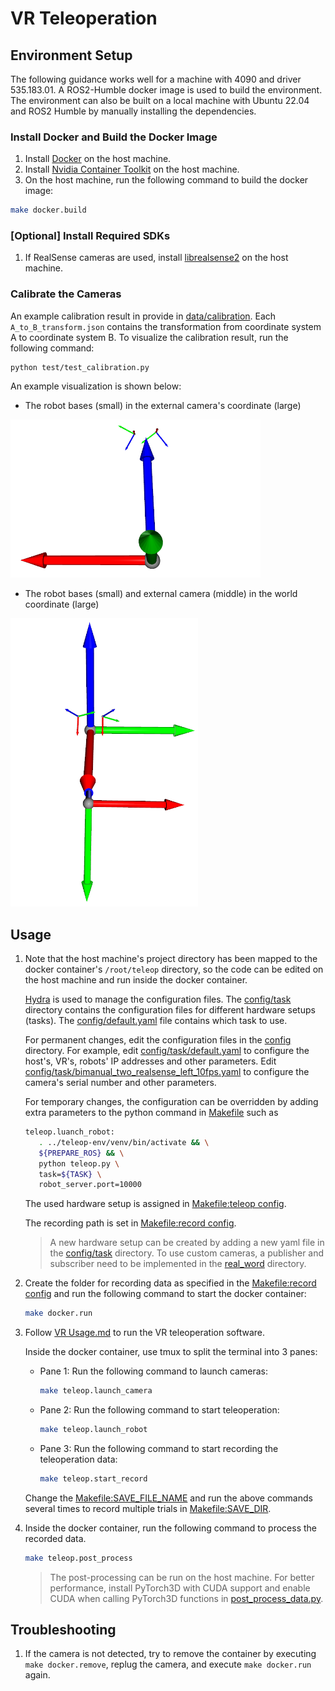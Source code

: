 # VR Teleoperation

## Environment Setup
The following guidance works well for a machine with 4090 and driver 535.183.01.
A ROS2-Humble docker image is used to build the environment.
The environment can also be built on a local machine with Ubuntu 22.04 and ROS2 Humble by manually installing the dependencies.

### Install Docker and Build the Docker Image
1. Install [Docker](https://docs.docker.com/engine/install) on the host machine.
2. Install [Nvidia Container Toolkit](https://docs.nvidia.com/datacenter/cloud-native/container-toolkit/latest/install-guide.html#configuring-docker) on the host machine.
3. On the host machine, run the following command to build the docker image:
```bash
make docker.build
```

### [Optional] Install Required SDKs
1. If RealSense cameras are used, install [librealsense2](https://dev.intelrealsense.com/docs/compiling-librealsense-for-linux-ubuntu-guide) on the host machine.

### Calibrate the Cameras
An example calibration result in provide in [data/calibration](data/calibration).
Each `A_to_B_transform.json` contains the transformation from coordinate system A to coordinate system B.
To visualize the calibration result, run the following command:
```
python test/test_calibration.py
```
An example visualization is shown below:
- The robot bases (small) in the external camera's coordinate (large)
<img src="assets/robot_base_in_camera.png" alt="Robot bases in camera" style="width: 400px; height: auto;">

- The robot bases (small) and external camera (middle) in the world coordinate (large)
<img src="assets/robot_base_camera_in_world.png" alt="Robot bases and camera in world" style="width: 300px; height: auto;">

## Usage
1. Note that the host machine's project directory has been mapped to the docker container's `/root/teleop` directory, so the code can be edited on the host machine and run inside the docker container.

   [Hydra](https://hydra.cc/docs/intro/) is used to manage the configuration files. The [config/task](config/task) directory contains the configuration files for different hardware setups (tasks). The [config/default.yaml](config/default.yaml) file contains which task to use.
   
   For permanent changes, edit the configuration files in the [config](config) directory. For example, edit [config/task/default.yaml](config/task/default.yaml) to configure the host's, VR's, robots' IP addresses and other parameters. Edit [config/task/bimanual_two_realsense_left_10fps.yaml](config/task/bimanual_two_realsense_left_10fps.yaml) to configure the camera's serial number and other parameters.
  
   For temporary changes, the configuration can be overridden by adding extra parameters to the python command in [Makefile](Makefile) such as
   ```bash
   teleop.luanch_robot:
      . ../teleop-env/venv/bin/activate && \
      ${PREPARE_ROS} && \
      python teleop.py \
      task=${TASK} \
      robot_server.port=10000
   ```

   The used hardware setup is assigned in [Makefile:teleop config](Makefile#L7).

   The recording path is set in [Makefile:record config](Makefile#L10).
   > A new hardware setup can be created by adding a new yaml file in the [config/task](config/task) directory. To use custom cameras, a publisher and subscriber need to be implemented in the [real_word](real_world) directory. 
   
2. Create the folder for recording data as specified in the [Makefile:record config](Makefile#L10) and run the following command to start the docker container:
    ```bash
    make docker.run
    ```

3. Follow [VR Usage.md](VR%20Usage.md) to run the VR teleoperation software.

   Inside the docker container, use tmux to split the terminal into 3 panes:
   - Pane 1: Run the following command to launch cameras:
      ```bash
      make teleop.launch_camera
      ```
   - Pane 2: Run the following command to start teleoperation:
      ```bash
      make teleop.launch_robot
      ```
   - Pane 3: Run the following command to start recording the teleoperation data:
      ```bash
      make teleop.start_record
      ```
   Change the [Makefile:SAVE_FILE_NAME](Makefile#L13) and run the above commands several times to record multiple trials in [Makefile:SAVE_DIR](Makefile#L12).

4. Inside the docker container, run the following command to process the recorded data.
    ```bash
    make teleop.post_process
    ```
   > The post-processing can be run on the host machine. For better performance, install PyTorch3D with CUDA support and enable CUDA when calling PyTorch3D functions in [post_process_data.py](post_process_data.py).

## Troubleshooting
1. If the camera is not detected, try to remove the container by executing `make docker.remove`, replug the camera, and execute `make docker.run` again.